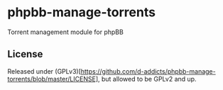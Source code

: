 phpbb-manage-torrents
=====================

Torrent management module for phpBB


License
-------

Released under (GPLv3)[https://github.com/d-addicts/phpbb-manage-torrents/blob/master/LICENSE], but allowed to be GPLv2 and up.
